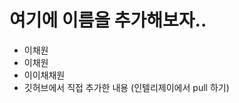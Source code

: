 # 여기에 이름을 추가해보자..
* 이채원
* 이채원
* 이이채채원
* 깃허브에서 직접 추가한 내용 (인텔리제이에서 pull 하기)

                               